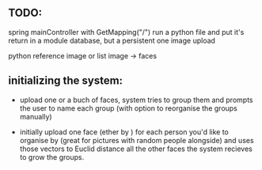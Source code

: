 ## TODO:
spring
    mainController with GetMapping("/")
    run a python file and put it's return in a module 
    database, but a persistent one
    image upload

python
    reference image or list<faces>
    image -> faces

## initializing the system:
* upload one or a buch of faces, system tries to group them and prompts the user to name each group (with option to reorganise the groups manually) 

* initially upload one face (ether by ) for each person you'd like to organise by (great for pictures with random people alongside) and uses those vectors to Euclid distance all the other faces the system recieves to grow the groups.